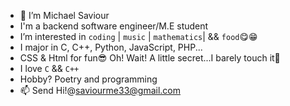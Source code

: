 - 👋 I’m Michael Saviour
- I'm a backend software engineer/M.E student
- I’m interested in `coding` | `music` | `mathematics`| && `food`😋😁 
- I major in C, C++, Python, JavaScript, PHP...
- CSS & Html for fun😎 Oh! Wait! A little secret...I barely touch it🏃
- I love `C` && `C++`
- Hobby? Poetry and programming
- 📫 Send Hi!@saviourme33@gmail.com 

<!---
saviour623/saviour623 is a ✨ special ✨ repository because its `README.md` (this file) appears on your GitHub profile.
You can click the Preview link to take a look at your changes.
--->
